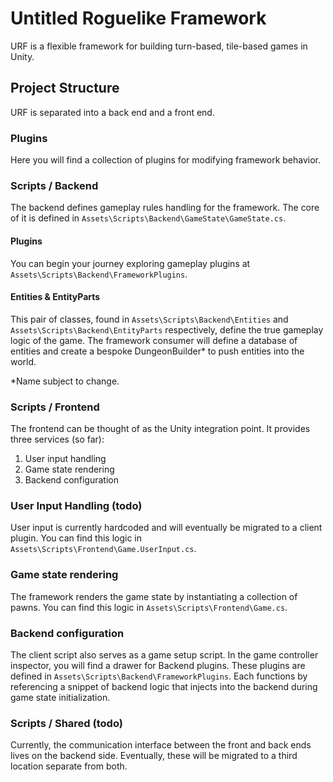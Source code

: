 # Untitled Roguelike Framework
URF is a flexible framework for building turn-based, tile-based games in Unity.

## Project Structure
URF is separated into a back end and a front end.

### Plugins
Here you will find a collection of plugins for modifying framework behavior.

### Scripts / Backend
The backend defines gameplay rules handling for the framework. The core of it is defined in `Assets\Scripts\Backend\GameState\GameState.cs`.

#### Plugins
You can begin your journey exploring gameplay plugins at `Assets\Scripts\Backend\FrameworkPlugins`.

#### Entities & EntityParts
This pair of classes, found in `Assets\Scripts\Backend\Entities` and `Assets\Scripts\Backend\EntityParts` respectively, define the true gameplay logic of the game. The framework consumer will define a database of entities and create a bespoke DungeonBuilder* to push entities into the world.

*Name subject to change.

### Scripts / Frontend
The frontend can be thought of as the Unity integration point. It provides three services (so far):

1. User input handling
2. Game state rendering
3. Backend configuration

### User Input Handling (todo)
User input is currently hardcoded and will eventually be migrated to a client plugin. You can find this logic in `Assets\Scripts\Frontend\Game.UserInput.cs`.

### Game state rendering
The framework renders the game state by instantiating a collection of pawns. You can find this logic in `Assets\Scripts\Frontend\Game.cs`.

### Backend configuration
The client script also serves as a game setup script. In the game controller inspector, you will find a drawer for Backend plugins. These plugins are defined in `Assets\Scripts\Backend\FrameworkPlugins`. Each functions by referencing a snippet of backend logic that injects into the backend during game state initialization.

### Scripts / Shared (todo)
Currently, the communication interface between the front and back ends lives on the backend side. Eventually, these will be migrated to a third location separate from both.
